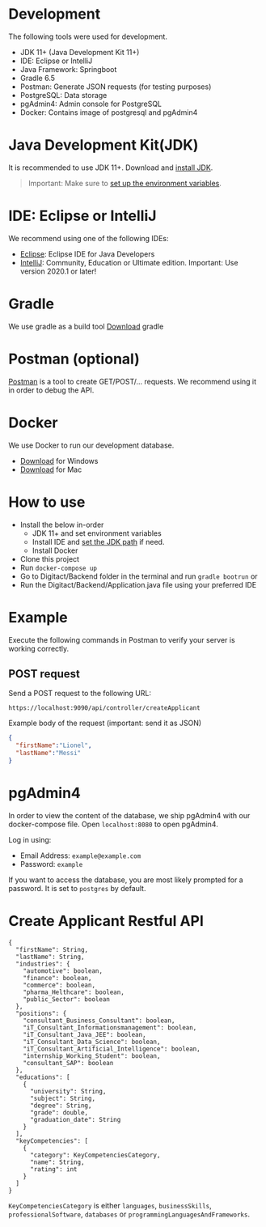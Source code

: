# Development

The following tools were used for development.
- JDK 11+ (Java Development Kit 11+)
- IDE: Eclipse or IntelliJ 
- Java Framework: Springboot
- Gradle 6.5
- Postman: Generate JSON requests (for testing purposes)
- PostgreSQL: Data storage
- pgAdmin4: Admin console for PostgreSQL
- Docker: Contains image of postgresql and pgAdmin4

# Java Development Kit(JDK)
It is recommended to use JDK 11+.
Download and [install JDK](https://www.oracle.com/java/technologies/javase-downloads.html).

> Important: Make sure to [set up the environment variables](https://www.java.com/en/download/help/path.xml).

# IDE: Eclipse or IntelliJ
We recommend using one of the following IDEs:
- [Eclipse](https://www.eclipse.org/downloads/packages/release/luna/sr2/eclipse-ide-java-developers): Eclipse IDE for Java Developers 
- [IntelliJ](https://www.jetbrains.com/idea/download/#section=windows): Community, Education or Ultimate edition. Important: Use version 2020.1 or later!

# Gradle
We use gradle as a build tool
[Download](https://gradle.org/releases/) gradle

# Postman (optional)
[Postman](https://www.postman.com/downloads/) is a tool to create GET/POST/... requests. We recommend using it in order to debug the API.

# Docker

We use Docker to run our development database.
- [Download](https://docs.docker.com/docker-for-windows/install/) for Windows 
- [Download](https://docs.docker.com/docker-for-mac/install/) for Mac

# How to use

- Install the below in-order
  - JDK 11+ and set environment variables
  - Install IDE and [set the JDK path](https://www.jetbrains.com/help/idea/sdk.html) if need. 
  - Install Docker
- Clone this project
- Run `docker-compose up`
- Go to Digitact/Backend folder in the terminal and run `gradle bootrun`
    or
- Run the Digitact/Backend/Application.java file using your preferred IDE

# Example
Execute the following commands in Postman to verify your server is working correctly.

## POST request

Send a POST request to the following URL:
```
https://localhost:9090/api/controller/createApplicant
```
Example body of the request (important: send it as JSON)
``` json
{
  "firstName":"Lionel",
  "lastName":"Messi"
}
```

# pgAdmin4

In order to view the content of the database, we ship pgAdmin4 with our docker-compose file. Open `localhost:8080` to open pgAdmin4. 

Log in using:
- Email Address: `example@example.com`
- Password: `example`


If you want to access the database, you are most likely prompted for a password. It is set to `postgres` by default.



# Create Applicant Restful API

```
{
  "firstName": String,
  "lastName": String,
  "industries": {
    "automotive": boolean,
    "finance": boolean,
    "commerce": boolean,
    "pharma_Helthcare": boolean,
    "public_Sector": boolean
  },
  "positions": {
    "consultant_Business_Consultant": boolean,
    "iT_Consultant_Informationsmanagement": boolean,
    "iT_Consultant_Java_JEE": boolean,
    "iT_Consultant_Data_Science": boolean,
    "iT_Consultant_Artificial_Intelligence": boolean,
    "internship_Working_Student": boolean,
    "consultant_SAP": boolean
  },
  "educations": [
    {
      "university": String,
      "subject": String,
      "degree": String,
      "grade": double,
      "graduation_date": String
    }
  ],
  "keyCompetencies": [
    {
      "category": KeyCompetenciesCategory,
      "name": String,
      "rating": int
    }
  ]
}
```

`KeyCompetenciesCategory` is either `languages`, `businessSkills`, `professionalSoftware`, `databases` or `programmingLanguagesAndFrameworks`.

